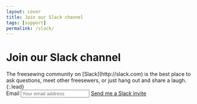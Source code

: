 ```yaml
---
layout: cover
title: Join our Slack channel
tags: [support]
permalink: /slack/
---
```

<div class="cover-body" markdown="1">
<h1 class="cover-heading" id="title">Join our Slack channel</h1>
The freesewing community on [Slack](http://slack.com) 
is the best place to ask questions, meet other freesewers, or just hang out and share a laugh.
{:.lead}

<form class="form" id="form">
  <label class="sr-only" for="inlineFormInput">Email</label>
  <input type="text" class="text-center form-control" id="email" placeholder="Your email address">
  <a href='#hamburger' id="submit" class="btn btn-lg btn-primary mt-4">Send me a Slack invite</a>
</form>

</div>
<script>
$(document).on('click', '#submit', function() { 
    $('#submit').html('<i class="fa fa-spinner fa-pulse fa-fw"></i>');
    var address = $('#email').val();
    $.ajax({
        type: "POST",
        url: 'http://bot.freesewing.org/slack/request/'+address,
        success: function(data) {
            $('#form').slideUp();
            $('#cancel').hide();
            $('#title').html('Great, now check your inbox');
            $('.lead').html("We've sent an email to "+address+" to confirm your address. As soon as you click the confirmation link within, we can get to work on your invite.");
            $('div.inner.cover').append("<a class='btn btn-lg btn-warning' href='/'>Back to the documentation</a>");
        
        }
    });
});
</script>
